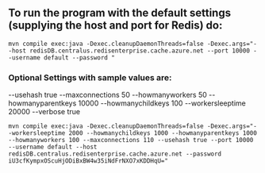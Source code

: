 ## To run the program with the default settings (supplying the host and port for Redis) do:
```
mvn compile exec:java -Dexec.cleanupDaemonThreads=false -Dexec.args="--host redisDB.centralus.redisenterprise.cache.azure.net --port 10000 --username default --password "
```

### Optional Settings with sample values are:
--usehash true
--maxconnections 50
--howmanyworkers 50
--howmanyparentkeys 10000
--howmanychildkeys 100
--workersleeptime 20000
--verbose true

```
mvn compile exec:java -Dexec.cleanupDaemonThreads=false -Dexec.args="--workersleeptime 2000 --howmanychildkeys 1000 --howmanyparentkeys 1000 --howmanyworkers 100 --maxconnections 110 --usehash true --port 10000 --username default --host redisDB.centralus.redisenterprise.cache.azure.net --password iU3cfKympxOScuHjODiBxBW4w35iNdFrNXO7xKDDHqU="
```

